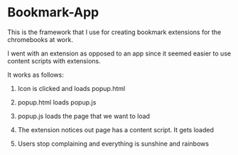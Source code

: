 Bookmark-App
============
This is the framework that I use for creating bookmark extensions for the chromebooks at work.

I went with an extension as opposed to an app since it seemed easier to use content scripts with extensions.

It works as follows:



1) Icon is clicked and loads popup.html

2) popup.html loads popup.js

3) popup.js loads the page that we want to load

4) The extension notices out page has a content script. It gets loaded

5) Users stop complaining and everything is sunshine and rainbows
